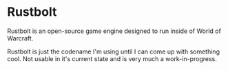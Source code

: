 # Rustbolt

Rustbolt is an open-source game engine designed to run inside of World of Warcraft.

Rustbolt is just the codename I'm using until I can come up with something cool. Not usable in it's current state and is very much a work-in-progress.